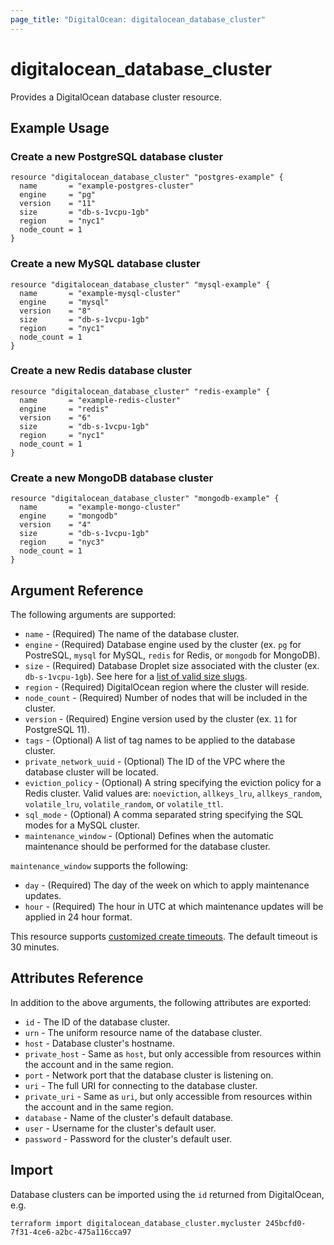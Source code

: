```yaml
---
page_title: "DigitalOcean: digitalocean_database_cluster"
---
```


# digitalocean\_database\_cluster

Provides a DigitalOcean database cluster resource.

## Example Usage

### Create a new PostgreSQL database cluster
```hcl
resource "digitalocean_database_cluster" "postgres-example" {
  name       = "example-postgres-cluster"
  engine     = "pg"
  version    = "11"
  size       = "db-s-1vcpu-1gb"
  region     = "nyc1"
  node_count = 1
}
```

### Create a new MySQL database cluster
```hcl
resource "digitalocean_database_cluster" "mysql-example" {
  name       = "example-mysql-cluster"
  engine     = "mysql"
  version    = "8"
  size       = "db-s-1vcpu-1gb"
  region     = "nyc1"
  node_count = 1
}
```

### Create a new Redis database cluster
```hcl
resource "digitalocean_database_cluster" "redis-example" {
  name       = "example-redis-cluster"
  engine     = "redis"
  version    = "6"
  size       = "db-s-1vcpu-1gb"
  region     = "nyc1"
  node_count = 1
}
```

### Create a new MongoDB database cluster
```hcl
resource "digitalocean_database_cluster" "mongodb-example" {
  name       = "example-mongo-cluster"
  engine     = "mongodb"
  version    = "4"
  size       = "db-s-1vcpu-1gb"
  region     = "nyc3"
  node_count = 1
}
```

## Argument Reference

The following arguments are supported:

* `name` - (Required) The name of the database cluster.
* `engine` - (Required) Database engine used by the cluster (ex. `pg` for PostreSQL, `mysql` for MySQL, `redis` for Redis, or `mongodb` for MongoDB).
* `size` - (Required) Database Droplet size associated with the cluster (ex. `db-s-1vcpu-1gb`). See here for a [list of valid size slugs](https://docs.digitalocean.com/reference/api/api-reference/#tag/Databases).
* `region` - (Required) DigitalOcean region where the cluster will reside.
* `node_count` - (Required) Number of nodes that will be included in the cluster.
* `version` - (Required) Engine version used by the cluster (ex. `11` for PostgreSQL 11).
* `tags` - (Optional) A list of tag names to be applied to the database cluster.
* `private_network_uuid` - (Optional) The ID of the VPC where the database cluster will be located.
* `eviction_policy` - (Optional) A string specifying the eviction policy for a Redis cluster. Valid values are: `noeviction`, `allkeys_lru`, `allkeys_random`, `volatile_lru`, `volatile_random`, or `volatile_ttl`.
* `sql_mode` - (Optional) A comma separated string specifying the  SQL modes for a MySQL cluster.
* `maintenance_window` - (Optional) Defines when the automatic maintenance should be performed for the database cluster.

`maintenance_window` supports the following:

* `day` - (Required) The day of the week on which to apply maintenance updates.
* `hour` - (Required) The hour in UTC at which maintenance updates will be applied in 24 hour format.

This resource supports [customized create timeouts](https://www.terraform.io/docs/language/resources/syntax.html#operation-timeouts). The default timeout is 30 minutes.

## Attributes Reference

In addition to the above arguments, the following attributes are exported:

* `id` - The ID of the database cluster.
* `urn` - The uniform resource name of the database cluster.
* `host` - Database cluster's hostname.
* `private_host` - Same as `host`, but only accessible from resources within the account and in the same region.
* `port` - Network port that the database cluster is listening on.
* `uri` - The full URI for connecting to the database cluster.
* `private_uri` - Same as `uri`, but only accessible from resources within the account and in the same region.
* `database` - Name of the cluster's default database.
* `user` - Username for the cluster's default user.
* `password` - Password for the cluster's default user.

## Import

Database clusters can be imported using the `id` returned from DigitalOcean, e.g.

```
terraform import digitalocean_database_cluster.mycluster 245bcfd0-7f31-4ce6-a2bc-475a116cca97
```
